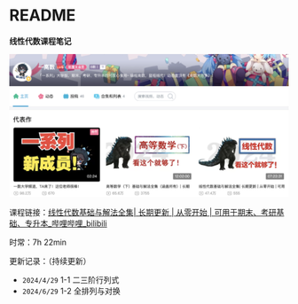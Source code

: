 # README

**线性代数课程笔记**

![image-20240429105232756](README.assets/image-20240429105232756.png)

课程链接：[线性代数基础与解法全集| 长期更新 | 从零开始 | 可用于期末、考研基础、专升本_哔哩哔哩_bilibili](https://www.bilibili.com/video/BV1Et421E7jk/?spm_id_from=333.337.search-card.all.click&vd_source=c2387af39e36e5591e58f7a0cd21bf21)

时常：7h 22min

更新记录：（持续更新）

- `2024/4/29`  1-1 二三阶行列式
- `2024/6/29`  1-2 全排列与对换
